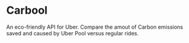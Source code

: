 # Carbool

An eco-friendly API for Uber. Compare the amout of Carbon emissions saved and caused by Uber Pool versus regular rides.
